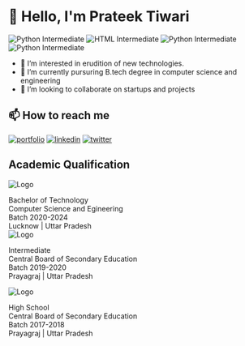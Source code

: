 
#  👋 Hello, I'm Prateek Tiwari


![Python Intermediate](https://img.shields.io/badge/Python-Intermediate-yellow.svg)
![HTML Intermediate](https://img.shields.io/badge/HTML-Intermediate-brightgreen.svg) 
![Python Intermediate](https://img.shields.io/badge/CSS-Intermediate-yellowgreen.svg)
![Python Intermediate](https://img.shields.io/badge/JavaScript-Intermediate-green.svg)




 - 👀 I’m interested in erudition of new technologies.
 - 🌱 I’m currently pursuring B.tech degree in computer science and engineering
 - 💞️ I’m looking to collaborate on startups and projects


## 📫 How to reach me
[![portfolio](https://img.shields.io/badge/Gmail-000?style=for-the-badge&logo=ko-fi&logoColor=white)](tiwariprateek2002@gmail.com)
[![linkedin](https://img.shields.io/badge/linkedin-0A66C2?style=for-the-badge&logo=linkedin&logoColor=white)](https://www.linkedin.com/in/-prateek-tiwari)
[![twitter](https://img.shields.io/badge/twitter-1DA1F2?style=for-the-badge&logo=twitter&logoColor=white)](https://twitter.com/Prateek_tiwari_?s=09)

## Academic Qualification
![Logo](https://www.lkouniv.ac.in/images/logo.png)
                   
Bachelor of Technology  
 Computer Science and Egineering                        
Batch 2020-2024                  
Lucknow | Uttar Pradesh     
![Logo](https://www.dppsprg.com/DP%20Public%20School_files/logo-name.png)

Intermediate                                                               
Central Board of Secondary Education                 
Batch 2019-2020                                                                                                                                                                                                                                                                 
Prayagraj | Uttar Pradesh                                                

![Logo](https://sanskaarintlschool.in/wp-content/uploads/2022/04/green-logo.png)

High School  
Central Board of Secondary Education  
Batch 2017-2018                                                        
Prayagraj | Uttar Pradesh
